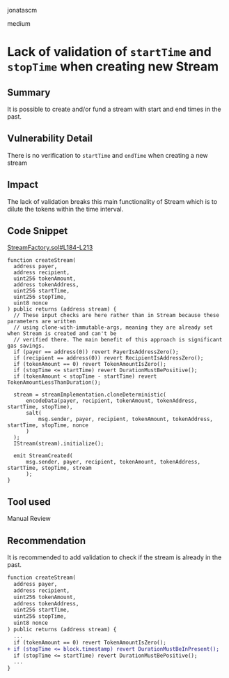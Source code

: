 jonatascm

medium

# Lack of validation of `startTime` and `stopTime` when creating new Stream

## Summary

It is possible to create and/or fund a stream with start and end times in the past.

## Vulnerability Detail

There is no verification to `startTime` and `endTime` when creating a new stream

## Impact

The lack of validation breaks this main functionality of Stream which is to dilute the tokens within the time interval.

## Code Snippet

[StreamFactory.sol#L184-L213](https://github.com/sherlock-audit/2022-11-nounsdao/blob/main/src/StreamFactory.sol#L184-L213)

```solidity
function createStream(
  address payer,
  address recipient,
  uint256 tokenAmount,
  address tokenAddress,
  uint256 startTime,
  uint256 stopTime,
  uint8 nonce
) public returns (address stream) {
  // These input checks are here rather than in Stream because these parameters are written
  // using clone-with-immutable-args, meaning they are already set when Stream is created and can't be
  // verified there. The main benefit of this approach is significant gas savings.
  if (payer == address(0)) revert PayerIsAddressZero();
  if (recipient == address(0)) revert RecipientIsAddressZero();
  if (tokenAmount == 0) revert TokenAmountIsZero();
  if (stopTime <= startTime) revert DurationMustBePositive();
  if (tokenAmount < stopTime - startTime) revert TokenAmountLessThanDuration();

  stream = streamImplementation.cloneDeterministic(
      encodeData(payer, recipient, tokenAmount, tokenAddress, startTime, stopTime),
      salt(
          msg.sender, payer, recipient, tokenAmount, tokenAddress, startTime, stopTime, nonce
      )
  );
  IStream(stream).initialize();

  emit StreamCreated(
      msg.sender, payer, recipient, tokenAmount, tokenAddress, startTime, stopTime, stream
      );
}
```

## Tool used

Manual Review

## Recommendation

It is recommended to add validation to check if the stream is already in the past.

```diff
function createStream(
  address payer,
  address recipient,
  uint256 tokenAmount,
  address tokenAddress,
  uint256 startTime,
  uint256 stopTime,
  uint8 nonce
) public returns (address stream) {
  ...
  if (tokenAmount == 0) revert TokenAmountIsZero();
+ if (stopTime <= block.timestamp) revert DurationMustBeInPresent();
  if (stopTime <= startTime) revert DurationMustBePositive();
  ...
}
```